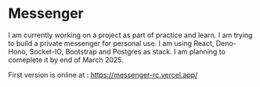 # Messenger
I am currently working on a project as part of practice and learn. I am trying to build a private messenger for personal use. I am using React, Deno-Hono, Socket-IO, Bootstrap and Postgres as stack. I am planning to comeplete it by end of March 2025. 
 
First version is online at : https://messenger-rc.vercel.app/
